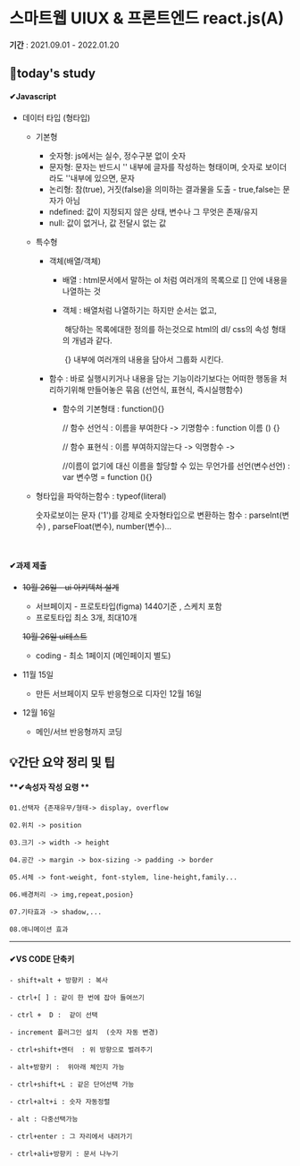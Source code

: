 # 스마트웹 UIUX & 프론트엔드 react.js(A)

**기간** : 2021.09.01 - 2022.01.20

## 📌today's study



#### ✔Javascript

- 데이터 타입 (형타입)

  - 기본형

    - 숫자형: js에서는 실수, 정수구분 없이 숫자
    - 문자형: 문자는 반드시 '' 내부에 글자를 작성하는 형태이며, 숫자로 보이더라도 ''내부에 있으면, 문자
    - 논리형: 참(true), 거짓(false)을 의미하는 결과물을 도출 - true,false는 문자가 아님
    - ndefined: 값이 지정되지 않은 상태, 변수나 그 무엇은 존재/유지
    - null: 값이 없거나, 값 전달시 없는 값

  - 특수형

    - 객체(배열/객체)

      - 배열 : html문서에서 말하는 ol 처럼 여러개의 목록으로 [] 안에 내용을 나열하는 것

      - 객체 : 배열처럼 나열하기는 하지만 순서는 없고, 

        ​           해당하는 목록에대한 정의를 하는것으로 html의 dl/ css의 속성 형태의 개념과 같다.

        ​          {} 내부에 여러개의 내용을 담아서 그룹화 시킨다.

    - 함수 : 바로 실행시키거나 내용을 담는 기능이라기보다는 어떠한 행동을 처리하기위해 만들어놓은 묶음  (선언식, 표현식, 즉시실행함수)

      - 함수의 기본형태 : function(){}

        // 함수 선언식 : 이름을 부여한다 -> 기명함수 : function 이름 () {}

        // 함수 표현식 : 이름 부여하지않는다 -> 익명함수 -> 

        //이름이 없기에 대신 이름을 할당할 수 있는 무언가를 선언(변수선언) : var 변수명 = function (){}

  - 형타입을 파악하는함수 :  typeof(literal)

    숫자로보이는 문자 ('1')를 강제로 숫자형타입으로 변환하는 함수 : parseInt(변수) , parseFloat(변수), number(변수)...



​	







#### ✔과제 제출

- ~~10월 26일 - ui 아키텍쳐 설계~~
  
  - 서브페이지 - 프로토타입(figma) 1440기준 , 스케치 포함
  - 프로토타입 최소 3개, 최대10개
  
  ~~10월 26일 ui테스트~~
  
  - coding - 최소 1페이지 (메인페이지 별도)
  
- 11월 15일

  - 만든 서브페이지 모두 반응형으로 디자인   12월 16일

- 12월 16일

  - 메인/서브 반응형까지 코딩

## 💡간단 요약 정리 및 팁

#### **✔속성자 작성 요령 **

```
01.선택자 {존재유무/형태-> display, overflow

02.위치 -> position

03.크기 -> width -> height

04.공간 -> margin -> box-sizing -> padding -> border 

05.서체 -> font-weight, font-stylem, line-height,family...

06.배경처리 -> img,repeat,posion}

07.기타효과 -> shadow,...

08.애니메이션 효과
```

------

#### ✔**VS CODE 단축키**

```
- shift+alt + 방향키 : 복사

- ctrl+[ ] : 같이 한 번에 잡아 들여쓰기  

- ctrl +  D :  같이 선택

- increment 플러그인 설치  (숫자 자동 변경)

- ctrl+shift+엔터  : 위 방향으로 벌려주기

- alt+방향키 :  위아래 체인지 가능

- ctrl+shift+L : 같은 단어선택 가능

- ctrl+alt+i : 숫자 자동정렬

- alt : 다중선택가능

- ctrl+enter : 그 자리에서 내려가기

- ctrl+ali+방향키 : 문서 나누기
```